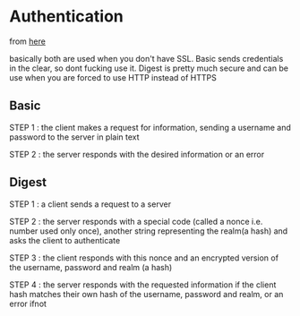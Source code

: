 # Authentication

from [here](https://stackoverflow.com/questions/9534602/what-is-the-difference-between-digest-and-basic-authentication)

basically both are used when you don't have SSL. Basic sends credentials in the
clear, so dont fucking use it. Digest is pretty much secure and can be use when
you are forced to use HTTP instead of HTTPS

## Basic
STEP 1 : the client makes a request for information, sending a username and
password to the server in plain text

STEP 2 : the server responds with the desired information or an error

## Digest
STEP 1 : a client sends a request to a server

STEP 2 : the server responds with a special code (called a nonce i.e. number
used only once), another string representing the realm(a hash) and asks the
client to authenticate

STEP 3 : the client responds with this nonce and an encrypted version of the
username, password and realm (a hash)

STEP 4 : the server responds with the requested information if the client hash
matches their own hash of the username, password and realm, or an error ifnot
